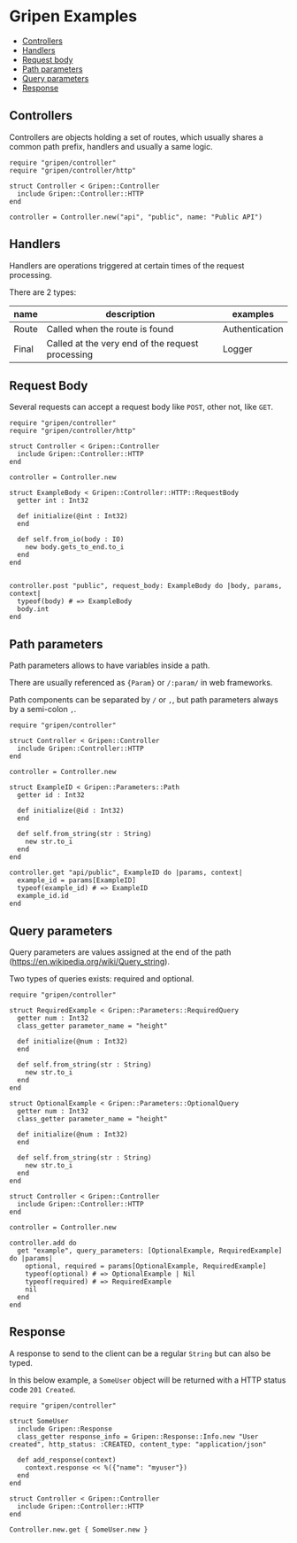 # Gripen Examples

- [Controllers](#controllers)
- [Handlers](#handlers)
- [Request body](#request-body)
- [Path parameters](#path-parameters)
- [Query parameters](#query-parameters)
- [Response](#response)

## Controllers

Controllers are objects holding a set of routes, which usually shares a common path prefix, handlers and usually a same logic.

```cr
require "gripen/controller"
require "gripen/controller/http"

struct Controller < Gripen::Controller
  include Gripen::Controller::HTTP
end

controller = Controller.new("api", "public", name: "Public API")
```

## Handlers

Handlers are operations triggered at certain times of the request processing.

There are 2 types:

| name    | description                                        | examples                        |
| --------| ---------------------------------------------------| --------------------------------|
| Route   | Called when the route is found                     | Authentication                  |
| Final   | Called at the very end of the request processing   | Logger                          |

## Request Body

Several requests can accept a request body like `POST`, other not, like `GET`.

```cr
require "gripen/controller"
require "gripen/controller/http"

struct Controller < Gripen::Controller
  include Gripen::Controller::HTTP
end

controller = Controller.new

struct ExampleBody < Gripen::Controller::HTTP::RequestBody
  getter int : Int32

  def initialize(@int : Int32)
  end

  def self.from_io(body : IO)
    new body.gets_to_end.to_i
  end
end


controller.post "public", request_body: ExampleBody do |body, params, context|
  typeof(body) # => ExampleBody
  body.int
end
```

## Path parameters

Path parameters allows to have variables inside a path.

There are usually referenced as `{Param}` or `/:param/` in web frameworks.

Path components can be separated by `/` or `,`, but path parameters always by a semi-colon `,`.

```cr
require "gripen/controller"

struct Controller < Gripen::Controller
  include Gripen::Controller::HTTP
end

controller = Controller.new

struct ExampleID < Gripen::Parameters::Path
  getter id : Int32

  def initialize(@id : Int32)
  end

  def self.from_string(str : String)
    new str.to_i
  end
end

controller.get "api/public", ExampleID do |params, context|
  example_id = params[ExampleID]
  typeof(example_id) # => ExampleID 
  example_id.id
end
```

## Query parameters

Query parameters are values assigned at the end of the path (https://en.wikipedia.org/wiki/Query_string).

Two types of queries exists: required and optional.

```cr
require "gripen/controller"

struct RequiredExample < Gripen::Parameters::RequiredQuery
  getter num : Int32
  class_getter parameter_name = "height"

  def initialize(@num : Int32)
  end

  def self.from_string(str : String)
    new str.to_i
  end
end

struct OptionalExample < Gripen::Parameters::OptionalQuery
  getter num : Int32
  class_getter parameter_name = "height"

  def initialize(@num : Int32)
  end

  def self.from_string(str : String)
    new str.to_i
  end
end

struct Controller < Gripen::Controller
  include Gripen::Controller::HTTP
end

controller = Controller.new

controller.add do
  get "example", query_parameters: [OptionalExample, RequiredExample] do |params|
    optional, required = params[OptionalExample, RequiredExample]
    typeof(optional) # => OptionalExample | Nil
    typeof(required) # => RequiredExample
    nil
  end
end
```

## Response

A response to send to the client can be a regular `String` but can also be typed.

In this below example, a `SomeUser` object will be returned with a HTTP status code `201 Created`.

```cr
require "gripen/controller"

struct SomeUser
  include Gripen::Response
  class_getter response_info = Gripen::Response::Info.new "User created", http_status: :CREATED, content_type: "application/json"

  def add_response(context)
    context.response << %({"name": "myuser"})
  end
end

struct Controller < Gripen::Controller
  include Gripen::Controller::HTTP
end

Controller.new.get { SomeUser.new }
```
